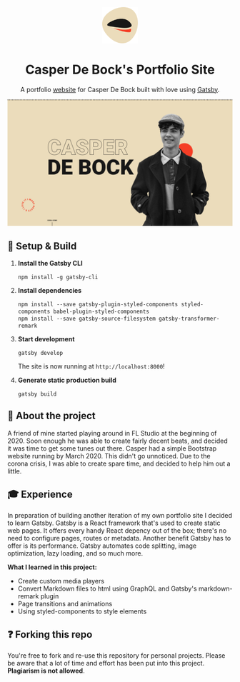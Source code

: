 <p align="center">
  <a href="https://gillesdp.github.io/CasperDeBock/">
    <img alt="Casper De Bock" src="https://github.com/GillesDP/CasperDeBock/blob/master/src/images/logo.png" width="80" />
  </a>
</p>
<h1 align="center">
  Casper De Bock's Portfolio Site
</h1>
<p align="center">
A portfolio <a href="https://gillesdp.github.io/CasperDeBock/">website</a> for Casper De Bock built with love using <a href="https://www.gatsbyjs.org/">Gatsby</a>.
</p>

![Preview](https://github.com/GillesDP/CasperDeBock/blob/master/src/images/preview.png)

## 🔌 Setup & Build
1.  **Install the Gatsby CLI**
    ```shell
    npm install -g gatsby-cli
    ```

1.  **Install dependencies**
    ```shell
    npm install --save gatsby-plugin-styled-components styled-components babel-plugin-styled-components
    npm install --save gatsby-source-filesystem gatsby-transformer-remark
    ```

1.  **Start development**
    ```shell
    gatsby develop
    ```
    The site is now running at `http://localhost:8000`!

1.  **Generate static production build**
    ```shell
    gatsby build
    ```

## 👀 About the project
A friend of mine started playing around in FL Studio at the beginning of 2020. Soon enough he was able to create fairly decent beats, and decided it was time to get some tunes out there. Casper had a simple Bootstrap website running by March 2020. This didn't go unnoticed. Due to the corona crisis, I was able to create spare time, and decided to help him out a little.

## 🎓 Experience
In preparation of building another iteration of my own portfolio site I decided to learn Gatsby. Gatsby is a React framework that's used to create static web pages. It offers every handy React depency out of the box; there's no need to configure pages, routes or metadata. Another benefit Gatsby has to offer is its performance. Gatsby automates code splitting, image optimization, lazy loading, and so much more.

**What I learned in this project:**
* Create custom media players
* Convert Markdown files to html using GraphQL and Gatsby's markdown-remark plugin
* Page transitions and animations
* Using styled-components to style elements

## ❓ Forking this repo
You're free to fork and re-use this repository for personal projects. Please be aware that a lot of time and effort has been put into this project. **Plagiarism is not allowed**.
